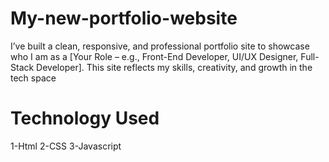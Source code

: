 # My-new-portfolio-website
I’ve built a clean, responsive, and professional portfolio site to showcase who I am as a [Your Role – e.g., Front-End Developer, UI/UX Designer, Full-Stack Developer]. This site reflects my skills, creativity, and growth in the tech space

# Technology Used
1-Html
2-CSS
3-Javascript
